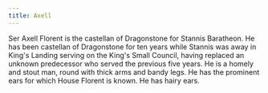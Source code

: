 ```yaml
---
title: Axell
---
```


Ser Axell Florent is the castellan of Dragonstone for Stannis Baratheon. He has been castellan of Dragonstone for ten years while Stannis was away in King's Landing serving on the King's Small Council, having replaced an unknown predecessor who served the previous five years. He is a homely and stout man, round with thick arms and bandy legs. He has the prominent ears for which House Florent is known. He has hairy ears.


